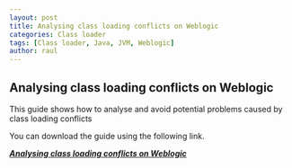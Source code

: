 ```yaml
---
layout: post
title: Analysing class loading conflicts on Weblogic
categories: Class loader
tags: [Class loader, Java, JVM, Weblogic]
author: raul
---
```


## Analysing class loading conflicts on Weblogic ##

This guide shows how to analyse and avoid potential problems caused by class loading conflicts

You can download the guide using the following link.

[***Analysing class loading conflicts on Weblogic***](/files/guides/AnalysingClassLoadingConflicts_V2_hide.pdf)
